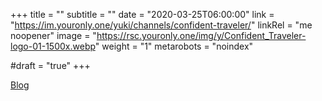 +++
title = ""
subtitle = ""
date = "2020-03-25T06:00:00"
link = "https://im.youronly.one/yuki/channels/confident-traveler/"
linkRel = "me noopener"
image = "https://rsc.youronly.one/img/y/Confident_Traveler-logo-01-1500x.webp"
weight = "1"
metarobots = "noindex"

#draft = "true"
+++

<a href="https://im.youronly.one/yuki/channels/confident-traveler/" rel="me noopener" referrerpolicy="strict-origin-when-cross-origin">Blog</a>
